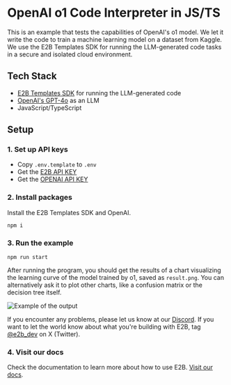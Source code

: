 # OpenAI o1 Code Interpreter in JS/TS
This is an example that tests the capabilities of OpenAI's o1 model. We let it write the code to train a machine learning model on a dataset from Kaggle. We use the E2B Templates SDK for running the LLM-generated code tasks in a secure and isolated cloud environment.


## Tech Stack
- [E2B Templates SDK](https://github.com/e2b-dev/E2B) for running the LLM-generated code
- [OpenAI's GPT-4o](https://openai.com/index/hello-gpt-4o/) as an LLM
- JavaScript/TypeScript

## Setup
### 1. Set up API keys
- Copy `.env.template` to `.env`
- Get the [E2B API KEY]((https://e2b.dev/docs/getting-started/api-key))
- Get the [OPENAI API KEY](https://platform.openai.com/settings)

### 2. Install packages
Install the E2B Templates SDK and OpenAI.

```
npm i
```
### 3. Run the example
```
npm run start
```

After running the program, you should get the results of a chart visualizing the learning curve of the model trained by o1, saved as `result.png`. You can alternatively ask it to plot other charts, like a confusion matrix or the decision tree itself.

![Example of the output](result.png)

If you encounter any problems, please let us know at our [Discord]((https://discord.com/invite/U7KEcGErtQ)).
If you want to let the world know about what you're building with E2B, tag [@e2b_dev](https://twitter.com/e2b_dev) on X (Twitter).

### 4. Visit our docs
Check the documentation to learn more about how to use E2B. [Visit our docs](https://e2b.dev/docs).